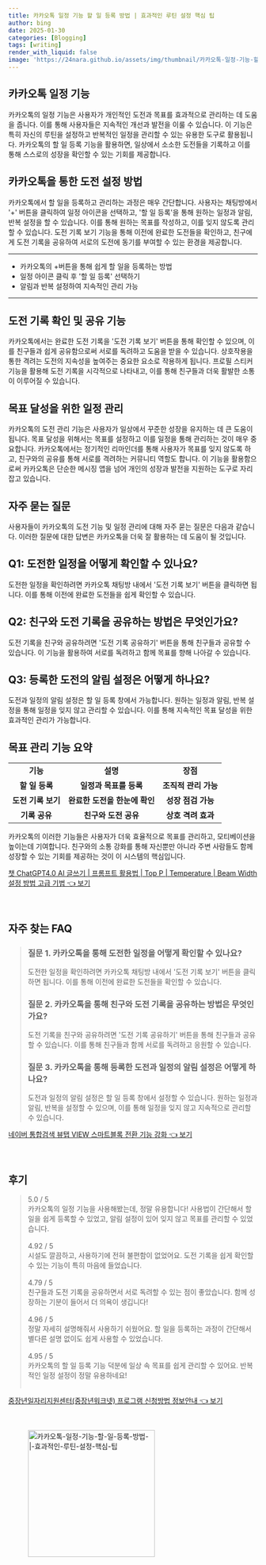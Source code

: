 ```yaml
---
title: 카카오톡 일정 기능 할 일 등록 방법 | 효과적인 루틴 설정 핵심 팁
author: bing
date: 2025-01-30
categories: [Blogging]
tags: [writing]
render_with_liquid: false
image: 'https://24nara.github.io/assets/img/thumbnail/카카오톡-일정-기능-할-일-등록-방법-|-효과적인-루틴-설정-핵심-팁.webp'
---
```



<h2 id='카카오톡_일정_기능'>카카오톡 일정 기능</h2>

<p>카카오톡의 일정 기능은 사용자가 개인적인 도전과 목표를 효과적으로 관리하는 데 도움을 줍니다. 이를 통해 사용자들은 지속적인 개선과 발전을 이룰 수 있습니다. 이 기능은 특히 자신의 루틴을 설정하고 반복적인 일정을 관리할 수 있는 유용한 도구로 활용됩니다. 카카오톡의 할 일 등록 기능을 활용하면, 일상에서 소소한 도전들을 기록하고 이를 통해 스스로의 성장을 확인할 수 있는 기회를 제공합니다.</p>

<h2 id='도전_설정_방법'>카카오톡을 통한 도전 설정 방법</h2>

<p>카카오톡에서 할 일을 등록하고 관리하는 과정은 매우 간단합니다. 사용자는 채팅방에서 '+' 버튼을 클릭하여 일정 아이콘을 선택하고, '할 일 등록'을 통해 원하는 일정과 알림, 반복 설정을 할 수 있습니다. 이를 통해 원하는 목표를 작성하고, 이를 잊지 않도록 관리할 수 있습니다. 도전 기록 보기 기능을 통해 이전에 완료한 도전들을 확인하고, 친구에게 도전 기록을 공유하여 서로의 도전에 동기를 부여할 수 있는 환경을 제공합니다.</p>

<hr />

<ul>
    <li>카카오톡의 +버튼을 통해 쉽게 할 일을 등록하는 방법</li>
    <li>일정 아이콘 클릭 후 '할 일 등록' 선택하기</li>
    <li>알림과 반복 설정하여 지속적인 관리 가능</li>
</ul>

<hr />

<h2 id='내_도전_기록_관리'>도전 기록 확인 및 공유 기능</h2>

<p>카카오톡에서는 완료한 도전 기록을 '도전 기록 보기' 버튼을 통해 확인할 수 있으며, 이를 친구들과 쉽게 공유함으로써 서로를 독려하고 도움을 받을 수 있습니다. 상호작용을 통한 격려는 도전의 지속성을 높여주는 중요한 요소로 작용하게 됩니다. 프로필 스티커 기능을 활용해 도전 기록을 시각적으로 나타내고, 이를 통해 친구들과 더욱 활발한 소통이 이루어질 수 있습니다.</p>

<h2 id='일정_관리의_중요성'>목표 달성을 위한 일정 관리</h2>

<p>카카오톡의 도전 관리 기능은 사용자가 일상에서 꾸준한 성장을 유지하는 데 큰 도움이 됩니다. 목표 달성을 위해서는 목표를 설정하고 이를 일정을 통해 관리하는 것이 매우 중요합니다. 카카오톡에서는 정기적인 리마인더를 통해 사용자가 목표를 잊지 않도록 하고, 친구와의 공유를 통해 서로를 격려하는 커뮤니티 역할도 합니다. 이 기능을 활용함으로써 카카오톡은 단순한 메시징 앱을 넘어 개인의 성장과 발전을 지원하는 도구로 자리잡고 있습니다.</p>

<h2 id='자주_묻는_질문'>자주 묻는 질문</h2>

<p>사용자들이 카카오톡의 도전 기능 및 일정 관리에 대해 자주 묻는 질문은 다음과 같습니다. 이러한 질문에 대한 답변은 카카오톡을 더욱 잘 활용하는 데 도움이 될 것입니다.</p>

<h2 id='Q1_도전_확인하기'>Q1: 도전한 일정을 어떻게 확인할 수 있나요?</h2>

<p>도전한 일정을 확인하려면 카카오톡 채팅방 내에서 '도전 기록 보기' 버튼을 클릭하면 됩니다. 이를 통해 이전에 완료한 도전들을 쉽게 확인할 수 있습니다.</p>

<h2 id='Q2_기록_공유하기'>Q2: 친구와 도전 기록을 공유하는 방법은 무엇인가요?</h2>

<p>도전 기록을 친구와 공유하려면 '도전 기록 공유하기' 버튼을 통해 친구들과 공유할 수 있습니다. 이 기능을 활용하여 서로를 독려하고 함께 목표를 향해 나아갈 수 있습니다.</p>

<h2 id='Q3_알림_설정하기'>Q3: 등록한 도전의 알림 설정은 어떻게 하나요?</h2>

<p>도전과 일정의 알림 설정은 할 일 등록 창에서 가능합니다. 원하는 일정과 알림, 반복 설정을 통해 일정을 잊지 않고 관리할 수 있습니다. 이를 통해 지속적인 목표 달성을 위한 효과적인 관리가 가능합니다.</p>

<h2 id='목표_관리_기능'>목표 관리 기능 요약</h2>

<table>
    <tr>
        <td style="text-align: center; height: 17px;"><b>기능</b></td>
        <td style="text-align: center; height: 17px;"><b>설명</b></td>
        <td style="text-align: center; height: 17px;"><b>장점</b></td>
    </tr>
    <tr>
        <td style="text-align: center; height: 17px;"><b>할 일 등록</b></td>
        <td style="text-align: center; height: 17px;"><b>일정과 목표를 등록</b></td>
        <td style="text-align: center; height: 17px;"><b>조직적 관리 가능</b></td>
    </tr>
    <tr>
        <td style="text-align: center; height: 17px;"><b>도전 기록 보기</b></td>
        <td style="text-align: center; height: 17px;"><b>완료한 도전을 한눈에 확인</b></td>
        <td style="text-align: center; height: 17px;"><b>성장 점검 가능</b></td>
    </tr>
    <tr>
        <td style="text-align: center; height: 17px;"><b>기록 공유</b></td>
        <td style="text-align: center; height: 17px;"><b>친구와 도전 공유</b></td>
        <td style="text-align: center; height: 17px;"><b>상호 격려 효과</b></td>
    </tr>
</table>

<p>카카오톡의 이러한 기능들은 사용자가 더욱 효율적으로 목표를 관리하고, 모티베이션을 높이는데 기여합니다. 친구와의 소통 강화를 통해 자신뿐만 아니라 주변 사람들도 함께 성장할 수 있는 기회를 제공하는 것이 이 시스템의 핵심입니다.</p>


<p><a class="click-button" title="챗 ChatGPT4.0 AI 글쓰기 | 프롬프트 활용법 | Top P | Temperature | Beam Width 설정 방법 고급 기법" href="https://24nara.github.io/posts/%EC%B1%97-ChatGPT4.0-AI-%EA%B8%80%EC%93%B0%EA%B8%B0-%ED%94%84%EB%A1%AC%ED%94%84%ED%8A%B8-%ED%99%9C%EC%9A%A9%EB%B2%95-Top-P-Temperature-Beam-Width-%EC%84%A4%EC%A0%95-%EB%B0%A9%EB%B2%95-%EA%B3%A0%EA%B8%89-%EA%B8%B0%EB%B2%95/" rel="dofollow">챗 ChatGPT4.0 AI 글쓰기 | 프롬프트 활용법 | Top P | Temperature | Beam Width 설정 방법 고급 기법 👈 보기</a></p><br>
<h2 id='자주_찾는_FAQ'>자주 찾는 FAQ</h2>
<div itemscope="" itemtype="https://schema.org/FAQPage"> 
<blockquote> 
<div itemscope="" itemprop="mainEntity" itemtype="https://schema.org/Question"> 
<h3 itemprop="name">질문 1. 카카오톡을 통해 도전한 일정을 어떻게 확인할 수 있나요?</h3> 
<div itemscope="" itemprop="acceptedAnswer" itemtype="https://schema.org/Answer"> 
<span itemprop="text"> 
<p>도전한 일정을 확인하려면 카카오톡 채팅방 내에서 '도전 기록 보기' 버튼을 클릭하면 됩니다. 이를 통해 이전에 완료한 도전들을 확인할 수 있습니다.</p> 
</span> 
</div> 
</div> 
<div itemscope="" itemprop="mainEntity" itemtype="https://schema.org/Question"> 
<h3 itemprop="name">질문 2. 카카오톡을 통해 친구와 도전 기록을 공유하는 방법은 무엇인가요?</h3> 
<div itemscope="" itemprop="acceptedAnswer" itemtype="https://schema.org/Answer"> 
<span itemprop="text"> 
<p>도전 기록을 친구와 공유하려면 '도전 기록 공유하기' 버튼을 통해 친구들과 공유할 수 있습니다. 이를 통해 친구들과 함께 서로를 독려하고 응원할 수 있습니다.</p> 
</span> 
</div> 
</div> 
<div itemscope="" itemprop="mainEntity" itemtype="https://schema.org/Question"> 
<h3 itemprop="name">질문 3. 카카오톡을 통해 등록한 도전과 일정의 알림 설정은 어떻게 하나요?</h3> 
<div itemscope="" itemprop="acceptedAnswer" itemtype="https://schema.org/Answer"> 
<span itemprop="text"> 
<p>도전과 일정의 알림 설정은 할 일 등록 창에서 설정할 수 있습니다. 원하는 일정과 알림, 반복을 설정할 수 있으며, 이를 통해 일정을 잊지 않고 지속적으로 관리할 수 있습니다.</p> 
</span> 
</div> 
</div> 
</blockquote> 
</div>
<p><a class="click-button" title="네이버 통합검색 뷰탭 VIEW 스마트블록 전환 기능 강화" href="https://24nara.github.io/posts/%EB%84%A4%EC%9D%B4%EB%B2%84-%ED%86%B5%ED%95%A9%EA%B2%80%EC%83%89-%EB%B7%B0%ED%83%AD-VIEW-%EC%8A%A4%EB%A7%88%ED%8A%B8%EB%B8%94%EB%A1%9D-%EC%A0%84%ED%99%98-%EA%B8%B0%EB%8A%A5-%EA%B0%95%ED%99%94/" rel="dofollow">네이버 통합검색 뷰탭 VIEW 스마트블록 전환 기능 강화 👈 보기</a></p><br>
<h2 id='후기'>후기</h2>
<div itemscope itemtype="https://schema.org/Product">
  <blockquote>
  <div itemprop="review" itemscope itemtype="https://schema.org/Review">
      <div itemprop="reviewRating" itemscope itemtype="https://schema.org/Rating"> <span itemprop="ratingValue">5.0</span> / <span itemprop="bestRating">5</span> </div>
      <span itemprop="reviewBody">카카오톡의 일정 기능을 사용해봤는데, 정말 유용합니다! 사용법이 간단해서 할 일을 쉽게 등록할 수 있었고, 알림 설정이 있어 잊지 않고 목표를 관리할 수 있었습니다.</span>
  </div>
  <br>
  <div itemprop="review" itemscope itemtype="https://schema.org/Review">
      <div itemprop="reviewRating" itemscope itemtype="https://schema.org/Rating"> <span itemprop="ratingValue">4.92</span> / <span itemprop="bestRating">5</span> </div>
      <span itemprop="reviewBody">시설도 깔끔하고, 사용하기에 전혀 불편함이 없었어요. 도전 기록을 쉽게 확인할 수 있는 기능이 특히 마음에 들었습니다.</span>
  </div>
  <br>
  <div itemprop="review" itemscope itemtype="https://schema.org/Review">
      <div itemprop="reviewRating" itemscope itemtype="https://schema.org/Rating"> <span itemprop="ratingValue">4.79</span> / <span itemprop="bestRating">5</span> </div>
      <span itemprop="reviewBody">친구들과 도전 기록을 공유하면서 서로 독려할 수 있는 점이 좋았습니다. 함께 성장하는 기분이 들어서 더 의욕이 생깁니다!</span>
  </div>
  <br>
  <div itemprop="review" itemscope itemtype="https://schema.org/Review">
      <div itemprop="reviewRating" itemscope itemtype="https://schema.org/Rating"> <span itemprop="ratingValue">4.96</span> / <span itemprop="bestRating">5</span> </div>
      <span itemprop="reviewBody">정말 자세히 설명해줘서 사용하기 쉬웠어요. 할 일을 등록하는 과정이 간단해서 별다른 설명 없이도 쉽게 사용할 수 있었습니다.</span>
  </div>
  <br>
  <div itemprop="review" itemscope itemtype="https://schema.org/Review">
      <div itemprop="reviewRating" itemscope itemtype="https://schema.org/Rating"> <span itemprop="ratingValue">4.95</span> / <span itemprop="bestRating">5</span> </div>
      <span itemprop="reviewBody">카카오톡의 할 일 등록 기능 덕분에 일상 속 목표를 쉽게 관리할 수 있어요. 반복적인 일정 설정이 정말 유용하네요!</span>
  </div>
  <br>
  </blockquote>
</div>
<p><a class="click-button" title="중장년일자리지원센터(중장년워크넷) 프로그램 신청방법 정보안내" href="https://24nara.github.io/posts/%EC%A4%91%EC%9E%A5%EB%85%84%EC%9D%BC%EC%9E%90%EB%A6%AC%EC%A7%80%EC%9B%90%EC%84%BC%ED%84%B0(%EC%A4%91%EC%9E%A5%EB%85%84%EC%9B%8C%ED%81%AC%EB%84%B7)-%ED%94%84%EB%A1%9C%EA%B7%B8%EB%9E%A8-%EC%8B%A0%EC%B2%AD%EB%B0%A9%EB%B2%95-%EC%A0%95%EB%B3%B4%EC%95%88%EB%82%B4/" rel="dofollow">중장년일자리지원센터(중장년워크넷) 프로그램 신청방법 정보안내 👈 보기</a></p><br>
<figure class="image"><img src="https://24nara.github.io/assets/img/thumbnail/카카오톡-일정-기능-할-일-등록-방법-|-효과적인-루틴-설정-핵심-팁.webp" alt="카카오톡-일정-기능-할-일-등록-방법-|-효과적인-루틴-설정-핵심-팁" width="256" height="256"></figure>